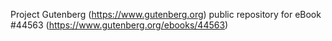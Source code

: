 Project Gutenberg (https://www.gutenberg.org) public repository for eBook #44563 (https://www.gutenberg.org/ebooks/44563)
